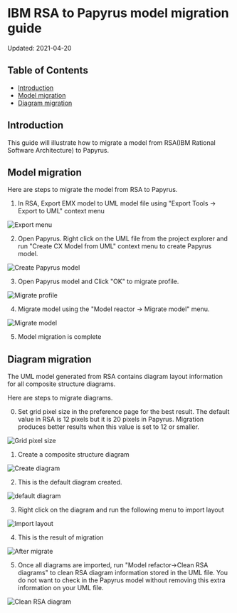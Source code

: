 IBM RSA to Papyrus model migration guide
========================================

Updated: 2021-04-20

Table of Contents
-----------------

  * [Introduction](#introduction)
  * [Model migration](#model-migration)
  * [Diagram migration](#diagram-migration)


Introduction
------------
This guide will illustrate how to migrate a model from RSA(IBM Rational Software Architecture) to Papyrus.

Model migration
---------------

Here are steps to migrate the model from RSA to Papyrus.

1. In RSA, Export EMX model to UML model file using "Export Tools -> Export to UML" context menu

![Export menu](images/exportmenu.png)

2. Open Papyrus. Right click on the UML file from the project explorer and run "Create CX Model from UML" context menu to create Papyrus model.

![Create Papyrus model](images/create_papyrus_model.png)

3. Open Papyrus model and Click "OK" to migrate profile. 

![Migrate profile](images/apply_profile.png)

4. Migrate model using the "Model reactor -> Migrate model" menu.

![Migrate model](images/migrate_model.png)

5. Model migration is complete


Diagram migration
-----------------
The UML model generated from RSA contains diagram layout information for all composite structure diagrams.

Here are steps to migrate diagrams.

0. Set grid pixel size in the preference page for the best result. The default value in RSA is 12 pixels but it is 20 pixels in Papyrus. Migration produces better results when this value is set to 12 or smaller.

![Grid pixel size](images/grid_pixel.png)

1. Create a composite structure diagram

![Create diagram](images/create_diagram.png)

2. This is the default diagram created.

![default diagram](images/before_migrate.png)

3. Right click on the diagram and run the following menu to import layout

![Import layout](images/import_layout_menu.png)

4. This is the result of migration

![After migrate](images/after_migrate.png)

5. Once all diagrams are imported, run "Model refactor->Clean RSA diagrams" to clean RSA diagram information stored in the UML file. You do not want to check in the Papyrus model without removing this extra information on your UML file.

![Clean RSA diagram](images/clean_diagram.png)
